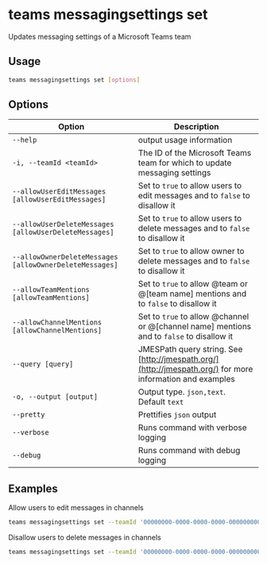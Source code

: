 # teams messagingsettings set

Updates messaging settings of a Microsoft Teams team

## Usage

```sh
teams messagingsettings set [options]
```

## Options

Option|Description
------|-----------
`--help`|output usage information
`-i, --teamId <teamId>`|The ID of the Microsoft Teams team for which to update messaging settings
`--allowUserEditMessages [allowUserEditMessages]`|Set to `true` to allow users to edit messages and to `false` to disallow it
`--allowUserDeleteMessages [allowUserDeleteMessages]`|Set to `true` to allow users to delete messages and to `false` to disallow it
`--allowOwnerDeleteMessages [allowOwnerDeleteMessages]`|Set to `true` to allow owner to delete messages and to `false` to disallow it
`--allowTeamMentions [allowTeamMentions]`|Set to `true` to allow @team or @[team name] mentions and to `false` to disallow it
`--allowChannelMentions [allowChannelMentions]`|Set to `true` to allow @channel or @[channel name] mentions and to `false` to disallow it
`--query [query]`|JMESPath query string. See [http://jmespath.org/](http://jmespath.org/) for more information and examples
`-o, --output [output]`|Output type. `json,text`. Default `text`
`--pretty`|Prettifies `json` output
`--verbose`|Runs command with verbose logging
`--debug`|Runs command with debug logging

## Examples

Allow users to edit messages in channels

```sh
teams messagingsettings set --teamId '00000000-0000-0000-0000-000000000000' --allowUserEditMessages true
```

Disallow users to delete messages in channels

```sh
teams messagingsettings set --teamId '00000000-0000-0000-0000-000000000000' --allowUserDeleteMessages false
```